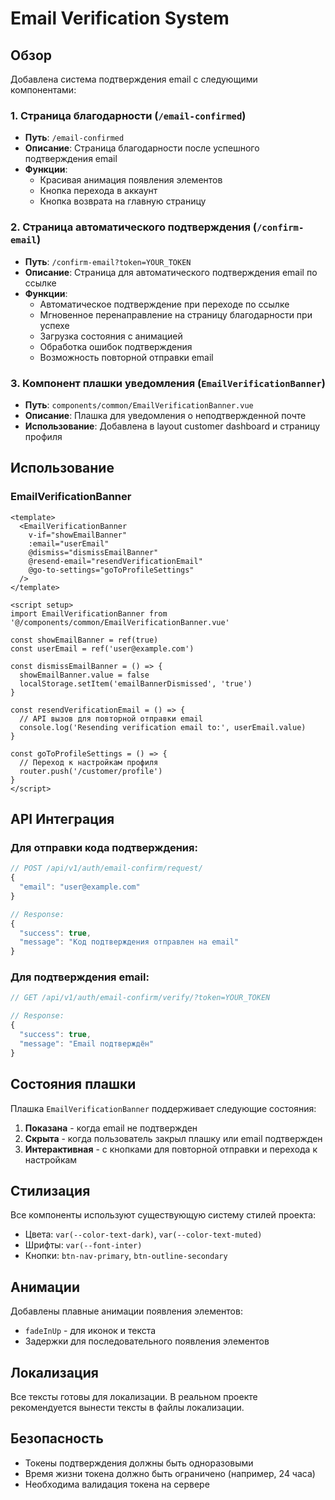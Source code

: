 # Email Verification System

## Обзор

Добавлена система подтверждения email с следующими компонентами:

### 1. Страница благодарности (`/email-confirmed`)
- **Путь**: `/email-confirmed`
- **Описание**: Страница благодарности после успешного подтверждения email
- **Функции**:
  - Красивая анимация появления элементов
  - Кнопка перехода в аккаунт
  - Кнопка возврата на главную страницу

### 2. Страница автоматического подтверждения (`/confirm-email`)
- **Путь**: `/confirm-email?token=YOUR_TOKEN`
- **Описание**: Страница для автоматического подтверждения email по ссылке
- **Функции**:
  - Автоматическое подтверждение при переходе по ссылке
  - Мгновенное перенаправление на страницу благодарности при успехе
  - Загрузка состояния с анимацией
  - Обработка ошибок подтверждения
  - Возможность повторной отправки email

### 3. Компонент плашки уведомления (`EmailVerificationBanner`)
- **Путь**: `components/common/EmailVerificationBanner.vue`
- **Описание**: Плашка для уведомления о неподтвержденной почте
- **Использование**: Добавлена в layout customer dashboard и страницу профиля

## Использование

### EmailVerificationBanner

```vue
<template>
  <EmailVerificationBanner 
    v-if="showEmailBanner"
    :email="userEmail"
    @dismiss="dismissEmailBanner"
    @resend-email="resendVerificationEmail"
    @go-to-settings="goToProfileSettings"
  />
</template>

<script setup>
import EmailVerificationBanner from '@/components/common/EmailVerificationBanner.vue'

const showEmailBanner = ref(true)
const userEmail = ref('user@example.com')

const dismissEmailBanner = () => {
  showEmailBanner.value = false
  localStorage.setItem('emailBannerDismissed', 'true')
}

const resendVerificationEmail = () => {
  // API вызов для повторной отправки email
  console.log('Resending verification email to:', userEmail.value)
}

const goToProfileSettings = () => {
  // Переход к настройкам профиля
  router.push('/customer/profile')
}
</script>
```

## API Интеграция

### Для отправки кода подтверждения:
```javascript
// POST /api/v1/auth/email-confirm/request/
{
  "email": "user@example.com"
}

// Response:
{
  "success": true,
  "message": "Код подтверждения отправлен на email"
}
```

### Для подтверждения email:
```javascript
// GET /api/v1/auth/email-confirm/verify/?token=YOUR_TOKEN

// Response:
{
  "success": true,
  "message": "Email подтверждён"
}
```

## Состояния плашки

Плашка `EmailVerificationBanner` поддерживает следующие состояния:

1. **Показана** - когда email не подтвержден
2. **Скрыта** - когда пользователь закрыл плашку или email подтвержден
3. **Интерактивная** - с кнопками для повторной отправки и перехода к настройкам

## Стилизация

Все компоненты используют существующую систему стилей проекта:
- Цвета: `var(--color-text-dark)`, `var(--color-text-muted)`
- Шрифты: `var(--font-inter)`
- Кнопки: `btn-nav-primary`, `btn-outline-secondary`

## Анимации

Добавлены плавные анимации появления элементов:
- `fadeInUp` - для иконок и текста
- Задержки для последовательного появления элементов

## Локализация

Все тексты готовы для локализации. В реальном проекте рекомендуется вынести тексты в файлы локализации.

## Безопасность

- Токены подтверждения должны быть одноразовыми
- Время жизни токена должно быть ограничено (например, 24 часа)
- Необходима валидация токена на сервере 